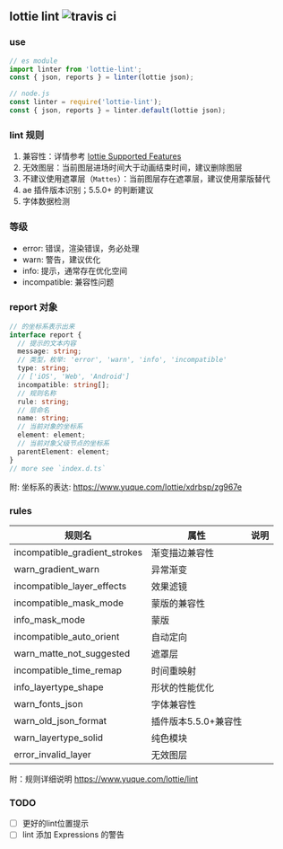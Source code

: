 ## lottie lint ![travis ci](https://travis-ci.com/Lottie-Lint/lottie-lint.svg?branch=master)

### use

```js
// es module
import linter from 'lottie-lint';
const { json, reports } = linter(lottie json);

// node.js
const linter = require('lottie-lint');
const { json, reports } = linter.default(lottie json);
```

### lint 规则

1. 兼容性：详情参考 [lottie Supported Features](https://www.yuque.com/lottie/document/supported-features)
2. 无效图层：当前图层进场时间大于动画结束时间，建议删除图层
3. 不建议使用遮罩层（`Mattes`）：当前图层存在遮罩层，建议使用蒙版替代
4. ae 插件版本识别；5.5.0+ 的判断建议
5. 字体数据检测

### 等级

- error: 错误，渲染错误，务必处理
- warn: 警告，建议优化
- info: 提示，通常存在优化空间
- incompatible: 兼容性问题

### report 对象

```ts
// 的坐标系表示出来
interface report {
  // 提示的文本内容
  message: string;
  // 类型，枚举: 'error', 'warn', 'info', 'incompatible'
  type: string;
  // ['iOS', 'Web', 'Android']
  incompatible: string[];
  // 规则名称
  rule: string;
  // 层命名
  name: string;
  // 当前对象的坐标系
  element: element;
  // 当前对象父级节点的坐标系
  parentElement: element;
}
// more see `index.d.ts`
```

附: 坐标系的表达: https://www.yuque.com/lottie/xdrbsp/zg967e

### rules

| 规则名 | 属性 | 说明 |
| ---- | ---- | ---- |
| incompatible_gradient_strokes | 渐变描边兼容性 |  |
| warn_gradient_warn | 异常渐变 |  |
| incompatible_layer_effects | 效果滤镜 |  |
| incompatible_mask_mode | 蒙版的兼容性 |  |
| info_mask_mode | 蒙版 |  |
| incompatible_auto_orient | 自动定向 |  |
| warn_matte_not_suggested | 遮罩层 |  |
| incompatible_time_remap | 时间重映射 |  |
| info_layertype_shape | 形状的性能优化 |  |
| warn_fonts_json | 字体兼容性 |  |
| warn_old_json_format | 插件版本5.5.0+兼容性 |  |
| warn_layertype_solid | 纯色模块 |  |
| error_invalid_layer | 无效图层 |  |

附：规则详细说明 https://www.yuque.com/lottie/lint

### TODO

- [ ] 更好的lint位置提示 
- [ ] lint 添加 Expressions 的警告
